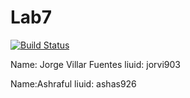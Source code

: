 # Lab7

[![Build Status](https://travis-ci.org/ashas926/Lab7.svg?branch=master)](https://travis-ci.org/ashas926/Lab7)

Name: Jorge Villar Fuentes liuid: jorvi903 

Name:Ashraful   liuid: ashas926
